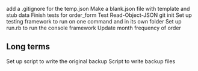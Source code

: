 add a .gitignore for the temp.json
Make a blank.json file with template and stub data
Finish tests for order_form
Test Read-Object-JSON
git init
Set up testing framework to run on one command and in its own folder
Set up run.rb to run the console framework
Update month frequency of order

Long terms
----------
Set up script to write the original backup
Script to write backup files

